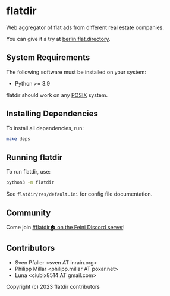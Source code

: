 # flatdir

Web aggregator of flat ads from different real estate companies.

You can give it a try at [berlin.flat.directory](https://berlin.flat.directory).

## System Requirements

The following software must be installed on your system:

* Python >= 3.9

flatdir should work on any [POSIX](https://en.wikipedia.org/wiki/POSIX) system.

## Installing Dependencies

To install all dependencies, run:

```sh
make deps
```

## Running flatdir

To run flatdir, use:

```sh
python3 -m flatdir
```

See `flatdir/res/default.ini` for config file documentation.

## Community

Come join [#flatdir🏠 on the Feini Discord server](https://discord.gg/h7yk8gNdrA)!

## Contributors

* Sven Pfaller &lt;sven AT inrain.org>
* Philipp Millar &lt;philipp.millar AT poxar.net>
* Luna &lt;ciubix8514 AT gmail.com>

Copyright (c) 2023 flatdir contributors
